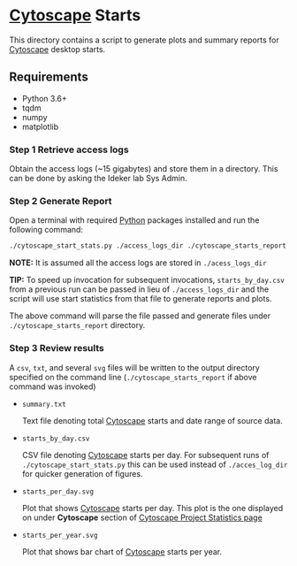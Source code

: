 # [Cytoscape](https://cytoscape.org) Starts

This directory contains a script to generate plots and summary reports
for [Cytoscape](https://cytoscape.org) desktop starts. 

## Requirements

 * Python 3.6+
 * tqdm
 * numpy
 * matplotlib


### Step 1 Retrieve access logs

Obtain the access logs (~15 gigabytes) and store them in a directory. This
can be done by asking the Ideker lab Sys Admin.


### Step 2 Generate Report

Open a terminal with required [Python](https://python.org) packages installed
and run the following command:

```Bash
./cytoscape_start_stats.py ./access_logs_dir ./cytoscape_starts_report -vvv
```

**NOTE:** It is assumed all the access logs are stored in `./acess_logs_dir`

**TIP:** To speed up invocation for subsequent invocations, `starts_by_day.csv` from a previous run can be passed in lieu of `./access_logs_dir` and
         the script will use start statistics from that file to generate reports
         and plots.  

The above command will parse the file passed and generate files under
`./cytoscape_starts_report` directory.

### Step 3 Review results
 
 A `csv`, `txt`, and several `svg` files will be written to the output directory specified on the command
 line (`./cytoscape_starts_report` if above command was invoked)
 
 * `summary.txt`
 
   Text file denoting total [Cytoscape](https://cytoscape.org) starts and
   date range of source data.

 * `starts_by_day.csv`
 
   CSV file denoting [Cytoscape](https://cytoscape.org) starts per day.
   For subsequent runs of `./cytoscape_start_stats.py` this can be used instead
   of `./acces_log_dir` for quicker generation of figures.
   
 * `starts_per_day.svg`

   Plot that shows [Cytoscape](https://cytoscape.org) starts per day. This plot is the one displayed
   on under **Cytoscape** section of [Cytoscape Project Statistics page](https://cytoscape.org/stat.html)
     
 * `starts_per_year.svg` 
   
    Plot that shows bar chart of [Cytoscape](https://cytoscape.org) starts per year. 
